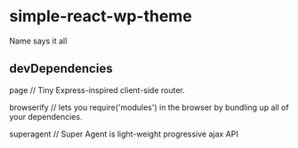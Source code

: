 # simple-react-wp-theme
Name says it all



## devDependencies
page  // Tiny Express-inspired client-side router.

browserify // lets you require('modules') in the browser by bundling up all of your dependencies.

superagent // Super Agent is light-weight progressive ajax API